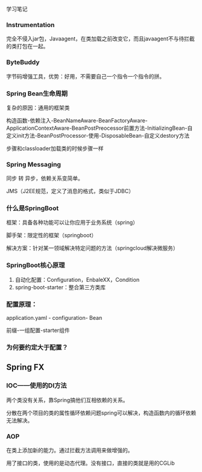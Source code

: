 学习笔记


### Instrumentation

完全不侵入jar包，Javaagent，在类加载之前改变它，而且javaagent不与待拦截的类打包在一起。

### ByteBuddy

字节码增强工具，优势：好用，不需要自己一个指令一个指令的拼。

### Spring Bean生命周期

复杂的原因：通用的框架类

构造函数-依赖注入-BeanNameAware-BeanFactoryAware-ApplicationContextAware-BeanPostPreocessor前置方法-InitializingBean-自定义init方法-BeanPostProcessor-使用-DisposableBean-自定义destory方法

步骤和classloader加载类的时候步骤一样

### Spring Messaging

同步 转 异步，依赖关系变简单。

JMS（J2EE规范，定义了消息的格式，类似于JDBC）

### 什么是SpringBoot

框架：具备各种功能可以让你应用于业务系统（spring）

脚手架：限定性的框架（springboot）

解决方案：针对某一领域解决特定问题的方法（springcloud解决微服务）

### SpringBoot核心原理

1. 自动化配置：Configuration，EnbaleXX，Condition
2. spring-boot-starter：整合第三方类库

### 配置原理：

application.yaml - configuration- Bean 

前缀-一组配置-starter组件

### 为何要约定大于配置？

## Spring FX

### IOC——使用的DI方法

两个类没有关系，靠Spring搞他们互相依赖的关系。

分散在两个项目的类的属性循环依赖问题spring可以解决，构造函数内的循环依赖无法解决。

### AOP

在类上添加新的能力。通过拦截方法调用来做增强的。

用了接口的类，使用的是动态代理。没有接口，直接的类就是用的CGLib
